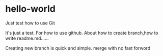 # hello-world
Just test how to use Git

It's just a test. For how to use github. About how to create branch,how to write readme.md......

Creating new branch is quick and simple.
merge with no fast forword
